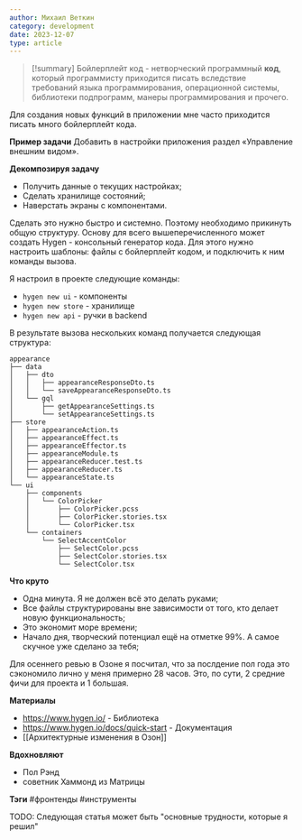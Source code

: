 ```yaml
---
author: Михаил Веткин
category: development
date: 2023-12-07
type: article
---
```

>[!summary]
>Бойлерплейт код - нетворческий программный **код**, который программисту приходится писать вследствие требований языка программирования, операционной системы, библиотеки подпрограмм, манеры программирования и прочего.

Для создания новых функций в приложении мне часто приходится писать много бойлерплейт кода.

**Пример задачи**
Добавить в настройки приложения раздел «Управление внешним видом».

**Декомпозируя задачу**
- Получить данные о текущих настройках;
- Сделать хранилище состояний;
- Наверстать экраны с компонентами.

Сделать это нужно быстро и системно. Поэтому необходимо прикинуть общую структуру.
Основу для всего вышеперечисленного может создать Hygen - консольный генератор кода. Для этого нужно настроить шаблоны: файлы с бойлерплейт кодом, и подключить к ним команды вызова.

Я настроил в проекте следующие команды:
- `hygen new ui` - компоненты
- `hygen new store` - хранилище
- `hygen new api` - ручки в backend

В результате вызова нескольких команд получается следующая структура: 
```
appearance
├── data
│   ├── dto
│   │   ├── appearanceResponseDto.ts
│   │   └── saveAppearanceResponseDto.ts
│   └── gql
│       ├── getAppearanceSettings.ts
│       └── setAppearanceSettings.ts
├── store
│   ├── appearanceAction.ts
│   ├── appearanceEffect.ts
│   ├── appearanceEffector.ts
│   ├── appearanceModule.ts
│   ├── appearanceReducer.test.ts
│   ├── appearanceReducer.ts
│   └── appearanceState.ts
└── ui
    ├── components
    │   └── ColorPicker
    │       ├── ColorPicker.pcss
    │       ├── ColorPicker.stories.tsx
    │       └── ColorPicker.tsx
    └── containers
        └── SelectAccentColor
            ├── SelectColor.pcss
            ├── SelectColor.stories.tsx
            └── SelectColor.tsx
```

**Что круто**
- Одна минута. Я не должен всё это делать руками;
- Все файлы структурированы вне зависимости от того, кто делает новую функциональность;
- Это экономит море времени;
- Начало дня, творческий потенциал ещё на отметке 99%. А самое скучное уже сделано за тебя;

Для осеннего ревью в Озоне я посчитал, что за послдение пол года это сэкономило лично у меня примерно 28 часов. Это, по сути, 2 средние фичи для проекта и 1 большая.

**Материалы**
- https://www.hygen.io/ - Библиотека
- https://www.hygen.io/docs/quick-start - Документация
- [[Архитектурные изменения в Озон]]

**Вдохновляют**
- Пол Рэнд
- советник Хаммонд из Матрицы

**Тэги**
#фронтенды
#инструменты

TODO: Следующая статья может быть "основные трудности, которые я решил"